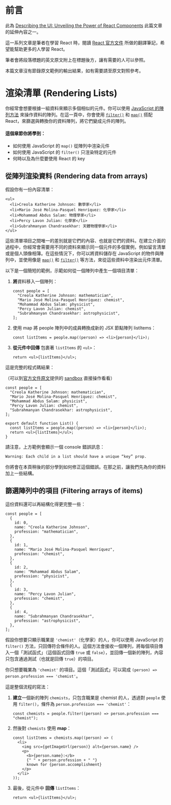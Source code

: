 # 前言

此為 [Describing the UI: Unveiling the Power of React Components](https://github.com/CAFECA-IO/WorkGuidelines/blob/main/newbie/react-document/describing-the-ui.md) 此篇文章的延伸內容之一。

這一系列文章是筆者在學習 React 時，閱讀 [React 官方文件](https://react.dev/learn) 所做的翻譯筆記，希望能幫助更多的人學習 React。

筆者會將段落標題的英文原文附上在標題後方，讓有需要的人可以參照。

本篇文章沒有節錄原文範例的輸出結果，如有需要請至原文對照參考。

# 渲染清單 (Rendering Lists)

你經常會想要根據一組資料來顯示多個相似的元件。你可以使用 [JavaScript 的陣列方法](https://developer.mozilla.org/docs/Web/JavaScript/Reference/Global_Objects/Array#) 來操作資料的陣列。在這一頁中，你會使用 [`filter()`](https://developer.mozilla.org/docs/Web/JavaScript/Reference/Global_Objects/Array/filter) 和 [`map()`](https://developer.mozilla.org/docs/Web/JavaScript/Reference/Global_Objects/Array/map) 搭配 React，來篩選與轉換你的資料陣列，將它們變成元件的陣列。

#### 這個章節你將學到：

- 如何使用 JavaScript 的 `map()` 從陣列中渲染元件
- 如何使用 JavaScript 的 `filter()` 只渲染特定的元件
- 何時以及為什麼要使用 React 的 key

## 從陣列渲染資料 (Rendering data from arrays)

假設你有一份內容清單：

```tsx
<ul>
  <li>Creola Katherine Johnson: 數學家</li>
  <li>Mario José Molina-Pasquel Henríquez: 化學家</li>
  <li>Mohammad Abdus Salam: 物理學家</li>
  <li>Percy Lavon Julian: 化學家</li>
  <li>Subrahmanyan Chandrasekhar: 天體物理學家</li>
</ul>
```

這些清單項目之間唯一的差別就是它們的內容、也就是它們的資料。在建立介面的過程中，你經常會需要用不同的資料來顯示同一個元件的多個實例，例如留言清單或是個人頭像相簿。在這些情況下，你可以將資料儲存在 JavaScript 的物件與陣列中，並使用像是 [`map()`](https://developer.mozilla.org/en-US/docs/Web/JavaScript/Reference/Global_Objects/Array/map) 和 [`filter()`](https://developer.mozilla.org/docs/Web/JavaScript/Reference/Global_Objects/Array/filter) 等方法，來從這些資料中渲染出元件清單。

以下是一個簡短的範例，示範如何從一個陣列中產生一個項目清單：

1. **將**資料移入一個陣列：

   ```tsx
   const people = [
     "Creola Katherine Johnson: mathematician",
     "Mario José Molina-Pasquel Henríquez: chemist",
     "Mohammad Abdus Salam: physicist",
     "Percy Lavon Julian: chemist",
     "Subrahmanyan Chandrasekhar: astrophysicist",
   ];
   ```

2. 使用 map 將 people 陣列中的成員轉換成新的 JSX 節點陣列 listItems：

   ```tsx
   const listItems = people.map((person) => <li>{person}</li>);
   ```

3. **從元件中回傳** 包裹著 `listItems` 的 `<ul>`：

   ```tsx
   return <ul>{listItems}</ul>;
   ```

這是完整的程式碼結果：

（可以到[官方文件原文](https://react.dev/learn/rendering-lists)提供的 [sandbox](https://codesandbox.io/p/sandbox/nsrmxd) 直接操作看看）

```tsx
const people = [
  "Creola Katherine Johnson: mathematician",
  "Mario José Molina-Pasquel Henríquez: chemist",
  "Mohammad Abdus Salam: physicist",
  "Percy Lavon Julian: chemist",
  "Subrahmanyan Chandrasekhar: astrophysicist",
];

export default function List() {
  const listItems = people.map((person) => <li>{person}</li>);
  return <ul>{listItems}</ul>;
}
```

請注意，上方範例會顯示一個 console 錯誤訊息：

```bash
Warning: Each child in a list should have a unique “key” prop.
```

你將會在本頁稍後的部分學到如何修正這個錯誤。在那之前，讓我們先為你的資料加上一些結構。

## 篩選陣列中的項目 (Filtering arrays of items)

這份資料還可以再結構化得更完整一些：

```tsx
const people = [
  {
    id: 0,
    name: "Creola Katherine Johnson",
    profession: "mathematician",
  },
  {
    id: 1,
    name: "Mario José Molina-Pasquel Henríquez",
    profession: "chemist",
  },
  {
    id: 2,
    name: "Mohammad Abdus Salam",
    profession: "physicist",
  },
  {
    id: 3,
    name: "Percy Lavon Julian",
    profession: "chemist",
  },
  {
    id: 4,
    name: "Subrahmanyan Chandrasekhar",
    profession: "astrophysicist",
  },
];
```

假設你想要只顯示職業是 `'chemist'`（化學家）的人，你可以使用 JavaScript 的 `filter()` 方法，只回傳符合條件的人。這個方法會接收一個陣列，將每個項目傳入一個「測試函式」（這個函式回傳 `true` 或 `false`），並回傳一個新的陣列，內容只包含通過測試（也就是回傳 `true`）的項目。

你只想要職業為 `'chemist'` 的項目。這個「測試函式」可以寫成 `(person) => person.profession === 'chemist'`。

這是整個流程的寫法：

1. **建立**一個新的陣列 `chemists`，只包含職業是 chemist 的人，透過對 `people` 使用 `filter()`，條件為 `person.profession === 'chemist'`：

   ```tsx
   const chemists = people.filter((person) => person.profession === "chemist");
   ```

2. 然後對 `chemists` 使用 **map**：

   ```tsx
   const listItems = chemists.map((person) => (
     <li>
       <img src={getImageUrl(person)} alt={person.name} />
       <p>
         <b>{person.name}:</b>
         {" " + person.profession + " "}
         known for {person.accomplishment}
       </p>
     </li>
   ));
   ```

3. 最後，從元件中 **回傳** `listItems`：

   ```tsx
   return <ul>{listItems}</ul>;
   ```
